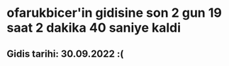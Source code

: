 # ofarukbicer'in gidisine son 2 gun 19 saat 2 dakika 40 saniye kaldi

## Gidis tarihi: 30.09.2022 :(